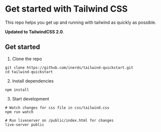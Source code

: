 # Get started with Tailwind CSS
This repo helps you get up and running with tailwind as quickly as possible.

**Updated to TailwindCSS 2.0**.

## Get started
1. Clone the repo
```
git clone https://github.com/inerds/tailwind-quickstart.git
cd tailwind-quickstart
```

2. Install dependencies
```
npm install
```

3. Start development
```
# Watch changes for css file in css/tailwind.css
npm run watch
```
```
# Run liveserver on /public/index.html for changes
live-server public
```
